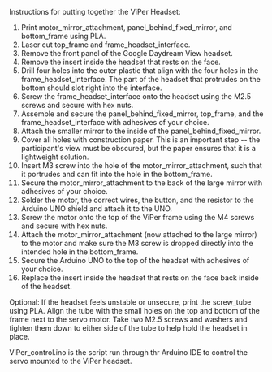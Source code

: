 Instructions for putting together the ViPer Headset:

1) Print motor_mirror_attachment, panel_behind_fixed_mirror, and bottom_frame using PLA.
2) Laser cut top_frame and frame_headset_interface.
3) Remove the front panel of the Google Daydream View headset.
4) Remove the insert inside the headset that rests on the face.
5) Drill four holes into the outer plastic that align with the four holes in the frame_headset_interface. The part of the headset that protrudes on the bottom should slot right into the interface.
6) Screw the frame_headset_interface onto the headset using the M2.5 screws and secure with hex nuts.
7) Assemble and secure the panel_behind_fixed_mirror, top_frame, and the frame_headset_interface with adhesives of your choice.
8) Attach the smaller mirror to the inside of the panel_behind_fixed_mirror.
9) Cover all holes with construction paper. This is an important step -- the participant's view must be obscured, but the paper ensures that it is a lightweight solution.
10) Insert M3 screw into the hole of the motor_mirror_attachment, such that it portrudes and can fit into the hole in the bottom_frame.
11) Secure the motor_mirror_attachment to the back of the large mirror with adhesives of your choice.
12) Solder the motor, the correct wires, the button, and the resistor to the Arduino UNO shield and attach it to the UNO.
13) Screw the motor onto the top of the ViPer frame using the M4 screws and secure with hex nuts.
14) Attach the motor_mirror_attachment (now attached to the large mirror) to the motor and make sure the M3 screw is dropped directly into the intended hole in the bottom_frame.
15) Secure the Arduino UNO to the top of the headset with adhesives of your choice.
17) Replace the insert inside the headset that rests on the face back inside of the headset.

Optional: If the headset feels unstable or unsecure, print the screw_tube using PLA. Align the tube with the small holes on the top and bottom of the frame next to the servo motor. Take two M2.5 screws and washers and tighten them down to either side of the tube to help hold the headset in place.

ViPer_control.ino is the script run through thr Arduino IDE to control the servo mounted to the ViPer headset.
